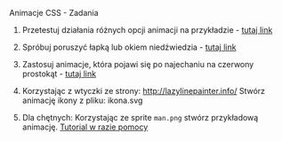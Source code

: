 Animacje CSS - Zadania

1. Przetestuj działania różnych opcji animacji na przykładzie - [tutaj link](http://jsfiddle.net/CodersLab/7yqsh0bf/)

2. Spróbuj poruszyć łapką lub okiem niedźwiedzia - [tutaj link](http://jsfiddle.net/CodersLab/h66oeusd/)

3. Zastosuj animacje, która pojawi się po najechaniu na czerwony prostokąt - [tutaj link](http://jsfiddle.net/CodersLab/bnh9ba5e/)

4. Korzystając z wtyczki ze strony: http://lazylinepainter.info/
Stwórz animację ikony z pliku: ikona.svg

5. Dla chętnych: Korzystając ze sprite ```man.png``` stwórz przykładową animację.
[Tutorial w razie pomocy](http://kodcss.pl/kurs-css/lekcje/dzial-4/css3-animowany-obrazek-klatka-po-klatce)

